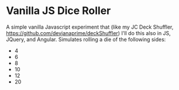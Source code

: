 Vanilla JS Dice Roller
======================

A simple vanilla Javascript experiment that (like my JC Deck Shuffler, https://github.com/devjanaprime/deckShuffler) I'll do this also in JS, JQuery, and Angular.
Simulates rolling a die of the following sides:

* 4
* 6
* 8
* 10
* 12
* 20
